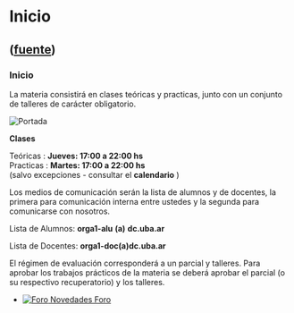 # Inicio
([fuente](https://campus.exactas.uba.ar/course/view.php?id=997))
---
### Inicio

La materia consistirá en clases teóricas y practicas, junto con un conjunto de
talleres de carácter obligatorio.

![Portada](https://www.dc.uba.ar/materias/oc1/2017/c2/3d-matrix.jpg)

**Clases**

Teóricas : **Jueves: 17:00 a 22:00 hs**  
Practicas : **Martes: 17:00 a 22:00 hs**  
(salvo excepciones - consultar el **calendario** )

Los medios de comunicación serán la lista de alumnos y de docentes, la primera
para comunicación interna entre ustedes y la segunda para comunicarse con
nosotros.

Lista de Alumnos: **orga1-alu** **(a)** **dc.uba.ar**

Lista de Docentes: **orga1-doc(a)dc.uba.ar**

El régimen de evaluación corresponderá a un parcial y talleres. Para aprobar
los trabajos prácticos de la materia se deberá aprobar el parcial (o su
respectivo recuperatorio) y los talleres.

  - [![Foro](https://campus.exactas.uba.ar/theme/image.php/magazine/forum/1462913092/icon) Novedades Foro](https://campus.exactas.uba.ar/mod/forum/view.php?id=51970)

